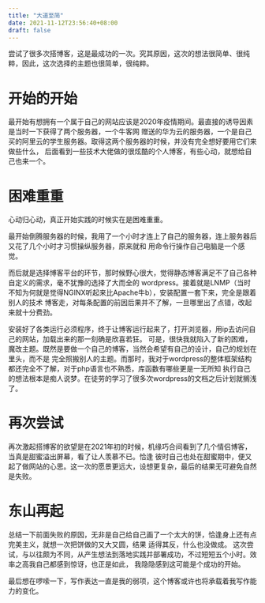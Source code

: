 ```yaml
---
title: "大道至简"
date: 2021-11-12T23:56:40+08:00
draft: false
---
```


尝试了很多次搭博客，这是最成功的一次。究其原因，这次的想法很简单、很纯粹，因此，这次选择的主题也很简单，很纯粹。

# 开始的开始
最开始有想拥有一个属于自己的网站应该是2020年疫情期间。最直接的诱导因素是当时一下获得了两个服务器，一个牛客网
赠送的华为云的服务器，一个是自己买的阿里云的学生服务器。取得这两个服务器的时候，并没有完全想好要用它们来做些什么，
后面看到一些技术大佬做的很炫酷的个人博客，有些心动，就想给自己也来一个。

# 困难重重
心动归心动，真正开始实践的时候实在是困难重重。

最开始倒腾服务器的时候，我用了一个小时才连上了自己的服务器，连上服务器后又花了几个小时才习惯操纵服务器，原来就和
用命令行操作自己电脑是一个感觉。

而后就是选择博客平台的环节，那时候野心很大，觉得静态博客满足不了自己各种自定义的需求，毫不犹豫的选择了大而全的
wordpress。接着就是LNMP（当时不知为何就是觉得NGINX听起来比Apache牛b），安装配置一套下来，完全是跟着别人的技术
博客走，对每条配置的前因后果并不了解，一旦哪里出了点错，改起来就十分费劲。

安装好了各类运行必须程序，终于让博客运行起来了，打开浏览器，用ip去访问自己的网站，加载出来的那一刻确是欣喜若狂。
可是，很快我就陷入了新的困难，魔改主题。既然是要做一个自己的博客，当然会希望有自己的设计，自己的规划在里头，而不是
完全照搬别人的主题。而那时，我对于wordpress的整体框架结构都还完全不了解，对于php语言也不熟悉，库函数有哪些更是一无所知
执行自己的想法根本是痴人说梦。在徒劳的学习了很多次wordpress的文档之后计划就搁浅了。

# 再次尝试
再次激起搭博客的欲望是在2021年初的时候，机缘巧合间看到了几个情侣博客，当真是甜蜜溢出屏幕，看了让人羡慕不已。恰逢
彼时自己也处在甜蜜期中，便又起了做网站的心思。这一次的愿景更远大，设想更复杂，最后的结果无可避免自然是失败。

# 东山再起
总结一下前面失败的原因，无非是自己给自己画了一个太大的饼，恰逢身上还有点完美主义，就想一次把饼做的又大又圆，结果
适得其反，什么也没做成。
这次尝试，与以往颇为不同，从产生想法到落地实践并部署成功，不过短短五个小时。效率之高我自己都感到惊讶，也正是如此，
我隐隐感到这可能是个成功的开始。

最后想在啰嗦一下，写作表达一直是我的弱项，这个博客或许也将承载着我写作能力的变化。
